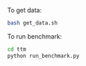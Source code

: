 To get data:
```bash
bash get_data.sh
```

To run benchmark:
```bash
cd ttm
python run_benchmark.py
```
